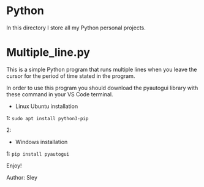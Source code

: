 # Python
In this directory I store all my Python personal projects.

# Multiple_line.py
This is a simple Python program that runs multiple lines
when you leave the cursor for the period of time stated in the program.


In order to use this program you should download the pyautogui library with these command in your VS Code terminal.

- Linux Ubuntu installation

1: ```sudo apt install python3-pip```

2: 

- Windows installation

1: ```pip install pyautogui```


Enjoy!

Author: Sley
